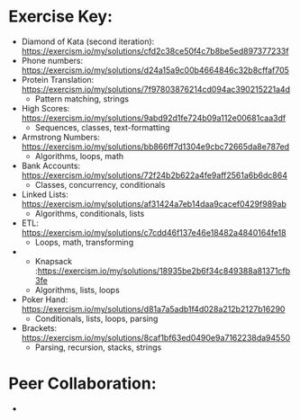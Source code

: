 # Exercise Key:
- Diamond of Kata (second iteration): https://exercism.io/my/solutions/cfd2c38ce50f4c7b8be5ed897377233f
- Phone numbers: https://exercism.io/my/solutions/d24a15a9c00b4664846c32b8cffaf705
- Protein Translation: https://exercism.io/my/solutions/7f97803876214cd094ac390215221a4d
  - Pattern matching, strings
- High Scores: https://exercism.io/my/solutions/9abd92d1fe724b09a112e00681caa3df
  - Sequences, classes, text-formatting
- Armstrong Numbers: https://exercism.io/my/solutions/bb866ff7d1304e9cbc72665da8e787ed
  - Algorithms, loops, math
- Bank Accounts: https://exercism.io/my/solutions/72f24b2b622a4fe9aff2561a6b6dc864
  - Classes, concurrency, conditionals
- Linked Lists: https://exercism.io/my/solutions/af31424a7eb14daa9cacef0429f989ab
  - Algorithms, conditionals, lists
- ETL: https://exercism.io/my/solutions/c7cdd46f137e46e18482a4840164fe18
  - Loops, math, transforming
- * Knapsack :https://exercism.io/my/solutions/18935be2b6f34c849388a81371cfb3fe
  - Algorithms, lists, loops
- Poker Hand: https://exercism.io/my/solutions/d81a7a5adb1f4d028a212b2127b16290
  - Conditionals, lists, loops, parsing
- Brackets: https://exercism.io/my/solutions/8caf1bf63ed0490e9a7162238da94550
  - Parsing, recursion, stacks, strings

# Peer Collaboration:
-
